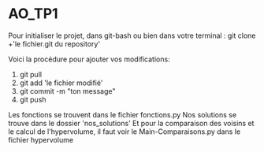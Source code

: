 # AO_TP1

Pour initialiser le projet, dans git-bash ou bien dans votre terminal :
git clone +'le fichier.git du repository'

Voici la procédure pour ajouter vos modifications:

<ol>
<li>git pull</li>
<li>git add 'le fichier modifié'</li>
<li> git commit -m "ton message"</li>
<li>git push</li>
</ol>

Les fonctions se trouvent dans le fichier fonctions.py
Nos solutions se trouve dans le dossier 'nos_solutions'
Et pour la comparaison des voisins et le calcul de l'hypervolume, il faut voir le Main-Comparaisons.py dans le fichier hypervolume 
